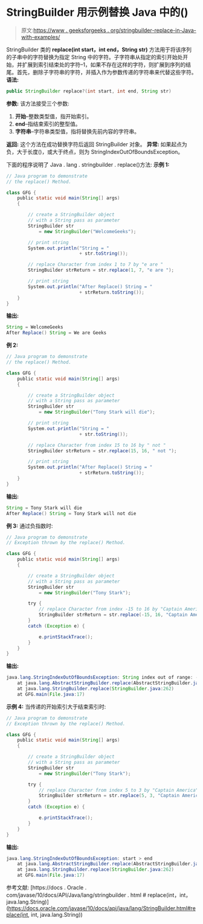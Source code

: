 # StringBuilder 用示例替换 Java 中的()

> 原文:[https://www . geeksforgeeks . org/stringbuilder-replace-in-Java-with-examples/](https://www.geeksforgeeks.org/stringbuilder-replace-in-java-with-examples/)

StringBuilder 类的 **replace(int start，int end，String str)** 方法用于将该序列的子串中的字符替换为指定 String 中的字符。子字符串从指定的索引开始处开始，并扩展到索引结束处的字符–1，如果不存在这样的字符，则扩展到序列的结尾。首先，删除子字符串的字符，并插入作为参数传递的字符串来代替这些字符。
**语法:**

```java
public StringBuilder replace?(int start, int end, String str)
```

**参数:**
该方法接受三个参数:

1.  **开始**–整数类型值，指开始索引。
2.  **end**–指结束索引的整型值。
3.  **字符串**–字符串类型值，指将替换先前内容的字符串。

**返回:**
这个方法在成功替换字符后返回 StringBuilder 对象。
**异常:**
如果起点为负，大于长度()，或大于终点，则为 StringIndexOutOfBoundsException。

下面的程序说明了 Java . lang . stringbuilder . replace()方法:
**示例 1:**

```java
// Java program to demonstrate
// the replace() Method.

class GFG {
    public static void main(String[] args)
    {

        // create a StringBuilder object
        // with a String pass as parameter
        StringBuilder str
            = new StringBuilder("WelcomeGeeks");

        // print string
        System.out.println("String = "
                           + str.toString());

        // replace Character from index 1 to 7 by "e are "
        StringBuilder strReturn = str.replace(1, 7, "e are ");

        // print string
        System.out.println("After Replace() String = "
                           + strReturn.toString());
    }
}
```

**输出:**

```java
String = WelcomeGeeks
After Replace() String = We are Geeks

```

**例 2:**

```java
// Java program to demonstrate
// the replace() Method.

class GFG {
    public static void main(String[] args)
    {

        // create a StringBuilder object
        // with a String pass as parameter
        StringBuilder str
            = new StringBuilder("Tony Stark will die");

        // print string
        System.out.println("String = "
                           + str.toString());

        // replace Character from index 15 to 16 by " not "
        StringBuilder strReturn = str.replace(15, 16, " not ");

        // print string
        System.out.println("After Replace() String = "
                           + strReturn.toString());
    }
}
```

**输出:**

```java
String = Tony Stark will die
After Replace() String = Tony Stark will not die

```

**例 3:** 通过负指数时:

```java
// Java program to demonstrate
// Exception thrown by the replace() Method.

class GFG {
    public static void main(String[] args)
    {

        // create a StringBuilder object
        // with a String pass as parameter
        StringBuilder str
            = new StringBuilder("Tony Stark");

        try {
            // replace Character from index -15 to 16 by "Captain America"
            StringBuilder strReturn = str.replace(-15, 16, "Captain America");
        }
        catch (Exception e) {

            e.printStackTrace();
        }
    }
}
```

**输出:**

```java
java.lang.StringIndexOutOfBoundsException: String index out of range: -15
    at java.lang.AbstractStringBuilder.replace(AbstractStringBuilder.java:851)
    at java.lang.StringBuilder.replace(StringBuilder.java:262)
    at GFG.main(File.java:17)

```

**示例 4:** 当传递的开始索引大于结束索引时:

```java
// Java program to demonstrate
// Exception thrown by the replace() Method.

class GFG {
    public static void main(String[] args)
    {

        // create a StringBuilder object
        // with a String pass as parameter
        StringBuilder str
            = new StringBuilder("Tony Stark");

        try {
            // replace Character from index 5 to 3 by "Captain America"
            StringBuilder strReturn = str.replace(5, 3, "Captain America");
        }
        catch (Exception e) {

            e.printStackTrace();
        }
    }
}
```

**输出:**

```java
java.lang.StringIndexOutOfBoundsException: start > end
    at java.lang.AbstractStringBuilder.replace(AbstractStringBuilder.java:855)
    at java.lang.StringBuilder.replace(StringBuilder.java:262)
    at GFG.main(File.java:17)

```

参考文献:
[https://docs . Oracle . com/javase/10/docs/API/Java/lang/stringbuilder . html # replace(int，int，java.lang.String)](https://docs.oracle.com/javase/10/docs/api/java/lang/StringBuilder.html#replace(int, int, java.lang.String))